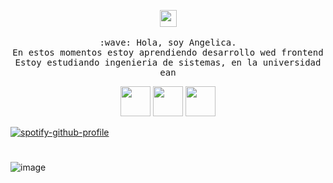 <p align="center">
  <img src="https://user-images.githubusercontent.com/5679180/79618120-0daffb80-80be-11ea-819e-d2b0fa904d07.gif" width="27px">
  <br><br>
  <samp>
    :wave: Hola, soy Angelica.
    <br>En estos momentos estoy aprendiendo desarrollo wed frontend
      <br> Estoy estudiando ingenieria de sistemas, en la universidad ean
    
   <p align="center">
   <img src="https://cdn2.downdetector.com/static/uploads/c/300/0d4f7/figma2.png" width="48"> <img src="https://iconape.com/wp-content/files/ex/350844/svg/350844.svg" width="48"> <img src="https://w7.pngwing.com/pngs/462/874/png-transparent-instagram-logo-icon-instagram-icon-text-logo-sticker-thumbnail.png" width="48"> 

   
[![spotify-github-profile](https://spotify-github-profile.vercel.app/api/view?uid=317p2shsguq37iz73t7ebuoowfua&cover_image=true&theme=novatorem&bar_color=eec3ef&bar_color_cover=false)](https://spotify-github-profile.vercel.app/api/view?uid=317p2shsguq37iz73t7ebuoowfua&redirect=true)

#
 ![image](https://682430.smushcdn.com/1763018/wp-content/uploads/2017/09/logotipo-evolucion-videojuegos-pong-nolan-bushnell-atari.gif?lossy=1&strip=1&webp=1)
